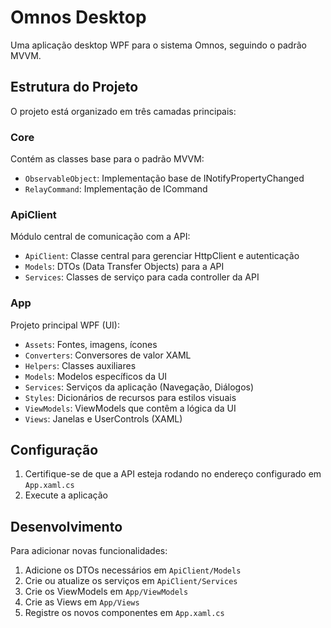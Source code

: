 # Omnos Desktop

Uma aplicação desktop WPF para o sistema Omnos, seguindo o padrão MVVM.

## Estrutura do Projeto

O projeto está organizado em três camadas principais:

### Core

Contém as classes base para o padrão MVVM:
- `ObservableObject`: Implementação base de INotifyPropertyChanged
- `RelayCommand`: Implementação de ICommand

### ApiClient

Módulo central de comunicação com a API:
- `ApiClient`: Classe central para gerenciar HttpClient e autenticação
- `Models`: DTOs (Data Transfer Objects) para a API
- `Services`: Classes de serviço para cada controller da API

### App

Projeto principal WPF (UI):
- `Assets`: Fontes, imagens, ícones
- `Converters`: Conversores de valor XAML
- `Helpers`: Classes auxiliares
- `Models`: Modelos específicos da UI
- `Services`: Serviços da aplicação (Navegação, Diálogos)
- `Styles`: Dicionários de recursos para estilos visuais
- `ViewModels`: ViewModels que contêm a lógica da UI
- `Views`: Janelas e UserControls (XAML)

## Configuração

1. Certifique-se de que a API esteja rodando no endereço configurado em `App.xaml.cs`
2. Execute a aplicação

## Desenvolvimento

Para adicionar novas funcionalidades:

1. Adicione os DTOs necessários em `ApiClient/Models`
2. Crie ou atualize os serviços em `ApiClient/Services`
3. Crie os ViewModels em `App/ViewModels`
4. Crie as Views em `App/Views`
5. Registre os novos componentes em `App.xaml.cs`
